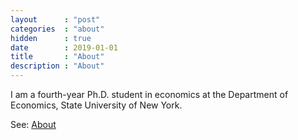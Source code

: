 ```yaml
---
layout      : "post"
categories  : "about"
hidden      : true
date        : 2019-01-01
title       : "About"
description : "About"
---
```

I am a fourth-year Ph.D. student in economics at the Department of Economics, State University of New York.

See: [About](https://luischanci.github.io/about/)
